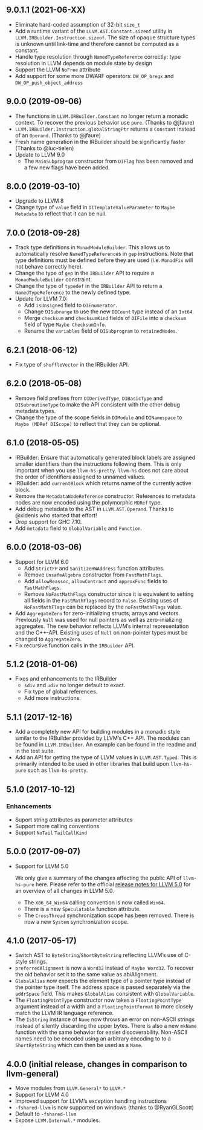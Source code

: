 ## 9.0.1.1 (2021-06-XX)

* Eliminate hard-coded assumption of 32-bit `size_t`
* Add a runtime variant of the `LLVM.AST.Constant.sizeof` utility in `LLVM.IRBuilder.Instruction.sizeof`. The size of opaque structure types is unknown until link-time and therefore cannot be computed as a constant.
* Handle type resolution through `NamedTypeReference` correctly: type resolution in LLVM depends on module state by design
* Support the LLVM `NoFree` attribute
* Add support for some more DWARF operators: `DW_OP_bregx` and `DW_OP_push_object_address`

## 9.0.0 (2019-09-06)

* The functions in `LLVM.IRBuilder.Constant` no longer return a
  monadic context. To recover the previous behavior use `pure`. (Thanks to @jfaure)
* `LLVM.IRBuilder.Instruction.globalStringPtr` returns a `Constant`
  instead of an `Operand`. (Thanks to @jfaure)
* Fresh name generation in the IRBuilder should be significantly faster (Thanks to @luc-tielen)
* Update to LLVM 9.0
  * The `MainSubprogram` constructor from `DIFlag` has been removed
    and a few new flags have been added.

## 8.0.0 (2019-03-10)

* Upgrade to LLVM 8
* Change type of `value` field in `DITemplateValueParameter` to
  `Maybe Metadata` to reflect that it can be null.

## 7.0.0 (2018-09-28)

* Track type definitions in `MonadModuleBuilder`. This allows us to
  automatically resolve `NamedTypeReference`s in `gep` instructions.
  Note that type definitions must be defined before they are used
  (i.e. `MonadFix` will not behave correctly here).
* Change the type of `gep` in the `IRBuilder` API to require a
  `MonadModuleBuilder` constraint.
* Change the type of `typedef` in the `IRBuilder` API to return a
  `NamedTypeReference` to the newly defined type.
* Update for LLVM 7.0:
  * Add `isUnsigned` field to `DIEnumerator`.
  * Change `DISubrange` to use the new `DICount` type instead of an `Int64`.
  * Merge `checksum` and `checksumKind` fields of `DIFile` into a
    `checksum` field of type `Maybe ChecksumInfo`.
  * Rename the `variables` field of `DISubprogram` to `retainedNodes`.

## 6.2.1 (2018-06-12)

* Fix type of `shuffleVector` in the IRBuilder API.

## 6.2.0 (2018-05-08)

* Remove field prefixes from `DIDerivedType`, `DIBasicType` and
  `DISubroutineType` to make the API consistent with the other debug
  metadata types.
* Change the type of the scope fields in `DIModule` and `DINamespace`
  to `Maybe (MDRef DIScope)` to reflect that they can be optional.

## 6.1.0 (2018-05-05)

* IRBuilder: Ensure that automatically generated block labels are
  assigned smaller identifiers than the instructions following
  them. This is only important when you use
  `llvm-hs-pretty`. `llvm-hs` does not care about the order of
  identifiers assigned to unnamed values.
* IRBuilder: add `currentBlock` which returns name of the currently
  active block.
* Remove the `MetadataNodeReference` constructor. References to
  metadata nodes are now encoded using the polymorphic `MDRef` type.
* Add debug metadata to the AST in `LLVM.AST.Operand`. Thanks to
  @xldenis who started that effort!
* Drop support for GHC 7.10.
* Add `metadata` field to `GlobalVariable` and `Function`.

## 6.0.0 (2018-03-06)

* Support for LLVM 6.0
  * Add `StrictFP` and `SanitizeHWAddress` function attributes.
  * Remove `UnsafeAlgebra` constructor from `FastMathFlags`.
  * Add `allowReassoc`, `allowContract` and `approxFunc` fields to `FastMathFlags`.
  * Remove `NoFastMathFlags` constructor since it is equivalent to
    setting all fields in the `FastMathFlags` record to
    `False`. Existing uses of `NoFastMathFlags` can be replaced by the
    `noFastMathFlags` value.
* Add `AggregateZero` for zero-initializing structs, arrays and vectors. Previously `Null`
  was used for null pointers as  well as zero-inializing aggregates. The new behavior reflects
  LLVM’s internal representation and the C++-API. Existing uses of `Null` on non-pointer types
  must be changed to `AggregateZero`.
* Fix recursive function calls in the `IRBuilder` API.

## 5.1.2 (2018-01-06)

* Fixes and enhancements to the IRBuilder
  * `sdiv` and `udiv` no longer default to exact.
  * Fix type of global references.
  * Add more instructions.


## 5.1.1 (2017-12-16)

* Add a completely new API for building modules in a monadic style similar to the IRBuilder provided by LLVM’s C++ API. The modules can be found in `LLVM.IRBuilder`. An example can be found in the readme and in the test suite.
* Add an API for getting the type of LLVM values in
  `LLVM.AST.Typed`. This is primarily intended to be used in other
  libraries that build upon `llvm-hs-pure` such as `llvm-hs-pretty`.

## 5.1.0 (2017-10-12)

### Enhancements

* Suport string attributes as parameter attributes
* Support more calling conventions
* Support `NoTail` `TailCallKind`

## 5.0.0 (2017-09-07)

* Support for LLVM 5.0

    We only give a summary of the changes affecting the public API of `llvm-hs-pure` here.
    Please refer to the official
    [release notes for LLVM 5.0](http://releases.llvm.org/5.0.0/docs/ReleaseNotes.html)
    for an overview of all changes in LLVM 5.0.

    * The `X86_64_Win64` calling convention is now called `Win64`.
    * There is a new `Speculatable` function attribute.
    * The `CrossThread` synchronization scope has been removed. There is
      now a new `System` synchronization scope.

## 4.1.0 (2017-05-17)

* Switch AST to `ByteString`/`ShortByteString` reflecting LLVM’s use
  of C-style strings.
* `preferredAlignment` is now a `Word32` instead of `Maybe Word32`. To
  recover the old behavior set it to the same value as abiAlignment.
* `GlobalAlias` now expects the element type of a pointer type instead
  of the pointer type itself. The address space is passed separately
  via the `addrSpace` field. This makes `GlobalAlias` consistent with
  `GlobalVariable`.
* The `FloatingPointType` constructor now takes a `FloatingPointType` argument
  instead of a width and a `FloatingPointFormat` to more closely match the
  LLVM IR language reference.
* The `IsString` instance of `Name` now throws an error on non-ASCII
  strings instead of silently discarding the upper bytes. There is
  also a new `mkName` function with the same behavior for easier
  discoverability. Non-ASCII names need to be encoded using an arbitrary encoding to
  to a `ShortByteString` which can then be used as a `Name`.

## 4.0.0 (initial release, changes in comparison to llvm-general)

* Move modules from `LLVM.General*` to `LLVM.*`
* Support for LLVM 4.0
* Improved support for LLVM’s exception handling instructions
* `-fshared-llvm` is now supported on windows (thanks to @RyanGLScott)
* Default to `-fshared-llvm`
* Expose `LLVM.Internal.*` modules.
